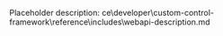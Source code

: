 Placeholder description: ce\developer\custom-control-framework\reference\includes\webapi-description.md